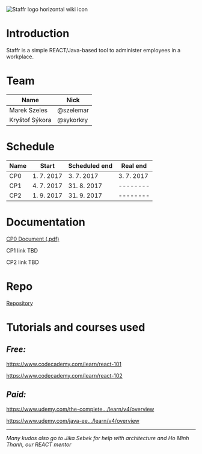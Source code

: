 ![Staffr logo horizontal wiki icon](https://gitlab.fel.cvut.cz/szelemar/EAR_Staffr/raw/cf0ba8187bea4dda5f136b2c715cd75672a9d6fd/graphics/Logo/Staffr_logo_color_new_wiki.png)

# **Introduction**
Staffr is a simple REACT/Java-based tool to administer employees in a workplace. 

# **Team**
|Name| Nick |
| -------- | -------- |
|Marek Szeles| @szelemar |
|Kryštof Sýkora| @sykorkry |

# **Schedule**
|Name| Start | Scheduled end | Real end |
| -------- | -------- | -------- | -------- |
|CP0| 1. 7. 2017 | 3. 7. 2017 | 3. 7. 2017 |
|CP1| 4. 7. 2017 | 31. 8. 2017 | -------- |
|CP2| 1. 9. 2017 | 31. 9. 2017 | -------- |

# **Documentation**
[CP0 Document (.pdf)](https://gitlab.fel.cvut.cz/szelemar/EAR_Staffr/raw/cf0ba8187bea4dda5f136b2c715cd75672a9d6fd/docs/CP00.pdf)

CP1 link TBD

CP2 link TBD

# **Repo**
[Repository](https://gitlab.fel.cvut.cz/szelemar/EAR_Staffr/tree/cf0ba8187bea4dda5f136b2c715cd75672a9d6fd)

# **Tutorials and courses used**

## *Free:*
https://www.codecademy.com/learn/react-101

https://www.codecademy.com/learn/react-102

## *Paid:*
https://www.udemy.com/the-complete.../learn/v4/overview

https://www.udemy.com/java-ee.../learn/v4/overview

---

*Many kudos also go to Jika Sebek for help with architecture and Ho Minh Thanh, our REACT mentor*